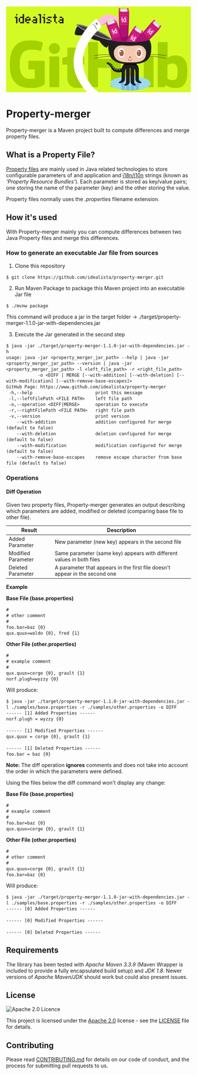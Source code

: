 ![Logo](https://raw.githubusercontent.com/idealista/property-merger/main/logo.gif)

# Property-merger

Property-merger is a Maven project built to compute differences and merge property files.

## What is a Property File?

[Property files](https://en.wikipedia.org/wiki/.properties) are mainly used in Java related technologies to store configurable parameters of and application and [i18n/l10n](https://en.wikipedia.org/wiki/Internationalization_and_localization) strings (known as _'Property Resource Bundles'_). Each parameter is stored as key/value pairs; one storing the name of the parameter (key) and the other storing the value.

Property files normally uses the _.properties_ filename extension.

## How it's used

With Property-merger mainly you can compute differences between two Java Property files and merge this differences.

### How to generate an executable Jar file from sources

1. Clone this repository

```
$ git clone https://github.com/idealista/property-merger.git
```

2. Run Maven Package to package this Maven project into an executable Jar file

```
$ ./mvnw package
```

This command will produce a jar in the target folder -> ./target/property-merger-1.1.0-jar-with-dependencies.jar

3. Execute the Jar generated in the second step

```
$ java -jar ./target/property-merger-1.1.0-jar-with-dependencies.jar -h
usage: java -jar <property_merger_jar_path> --help | java -jar <property_merger_jar_path> --version | java -jar <property_merger_jar_path> -l <left_file_path> -r <right_file_path>
            -o <DIFF | MERGE [--with-addition] [--with-deletion] [--with-modification] [--with-remove-base-escapes]>
GitHub Page: https://www.github.com/idealista/property-merger
 -h,--help                        print this message
 -l,--leftFilePath <FILE PATH>    left file path
 -o,--operation <DIFF|MERGE>      operation to execute
 -r,--rightFilePath <FILE PATH>   right file path
 -v,--version                     print version
    --with-addition               addition configured for merge (default to false)
    --with-deletion               deletion configured for merge (default to false)
    --with-modification           modification configured for merge (default to false)
    --with-remove-base-escapes    remove escape character from base file (default to false)
```

### Operations

#### Diff Operation

Given two property files, Property-merger generates an output describing which parameters are added, modified or deleted (comparing base file to other file). 

| Result | Description |
| --- | --- |
| Added Parameter | New parameter (new key) appears in the second file |
| Modified Parameter | Same parameter (same key) appears with different values in both files |
| Deleted Parameter | A parameter that appears in the first file doesn't appear in the second one |

**Example**

**Base File (base.properties)**

```
#
# other comment
#
foo.bar=baz {0}
qux.quux=waldo {0}, fred {1}
```

**Other File (other.properties)**

```
#
# example comment
#
qux.quux=corge {0}, grault {1}
norf.plugh=wyzzy {0}
```

Will produce:

```
$ java -jar ./target/property-merger-1.1.0-jar-with-dependencies.jar -l ./samples/base.properties -r ./samples/other.properties -o DIFF
------ [1] Added Properties ------
norf.plugh = wyzzy {0}

------ [1] Modified Properties ------
qux.quux = corge {0}, grault {1}

------ [1] Deleted Properties ------
foo.bar = baz {0}
```

**Note:** The diff operation **ignores** comments and does not take into account the order in which the parameters were defined. 

Using the files below the diff command won't display any change:

**Base File (base.properties)**

```
#
# example comment
#
foo.bar=baz {0}
qux.quux=corge {0}, grault {1}
```

**Other File (other.properties)**

```
#
# other comment
#
qux.quux=corge {0}, grault {1}
foo.bar=baz {0}
```

Will produce:

```
$ java -jar ./target/property-merger-1.1.0-jar-with-dependencies.jar -l ./samples/base.properties -r ./samples/other.properties -o DIFF
------ [0] Added Properties ------

------ [0] Modified Properties ------

------ [0] Deleted Properties ------

```

## Requirements

The library has been tested with _Apache Maven 3.3.9_ (Maven Wrapper is included to provide a fully encapsulated build setup) and _JDK 1.8_. Newer versions of _Apache Maven/JDK_ should work but could also present issues. 

## License

![Apache 2.0 Licence](https://img.shields.io/hexpm/l/plug.svg)

This project is licensed under the [Apache 2.0](https://www.apache.org/licenses/LICENSE-2.0) license - see the [LICENSE](LICENSE) file for details.

## Contributing

Please read [CONTRIBUTING.md](.github/CONTRIBUTING.md) for details on our code of conduct, and the process for submitting pull requests to us.
